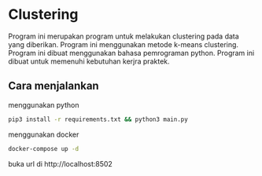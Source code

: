 # Clustering
Program ini merupakan program untuk melakukan clustering pada data yang diberikan. Program ini menggunakan metode k-means clustering. Program ini dibuat menggunakan bahasa pemrograman python. Program ini dibuat untuk memenuhi kebutuhan kerjra praktek.

## Cara menjalankan

menggunakan python

```bash
pip3 install -r requirements.txt && python3 main.py
```

menggunakan docker

```bash
docker-compose up -d
```

buka url di http://localhost:8502